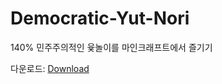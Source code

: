 # Democratic-Yut-Nori
140% 민주주의적인 윷놀이를 마인크래프트에서 즐기기

다운로드: [Download][downloadlink]

[downloadlink]: https://drive.google.com/file/d/1Q_mFehs5tj5I9Z_Tfb42CfI4ExBLdMgC/view?usp=sharing "Go download"
